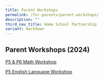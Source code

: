 ```yaml
---
title: Parent Workshops
permalink: /for-parents/parent-workshops/
description: ""
third_nav_title: Home School Partnership
variant: markdown
---
```

## Parent Workshops (2024)

[P5 & P6 Math Workshop](/files/For%20Parents%20(2024)/Parents_workshop_PDF_file_to_upload_School_website.pdf)


[P5 English Language Workshop](/files/For%20Parents%20(2024)/EL_P5_Parent_Workshop_2024.pdf)
